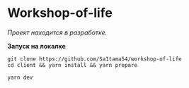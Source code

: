 # Workshop-of-life

_Проект находится в разработке._

**Запуск на локалке**

```shell
git clone https://github.com/Sa1tama54/workshop-of-life
cd client && yarn install && yarn prepare

yarn dev
```

